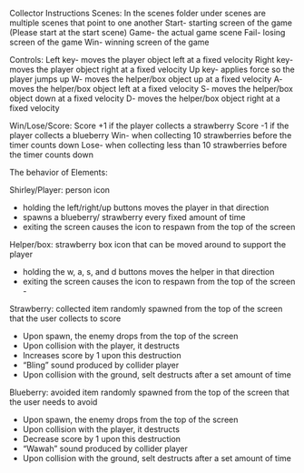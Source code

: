 Collector Instructions
Scenes:
In the scenes folder under scenes are multiple scenes that point to one another
Start- starting screen of the game (Please start at the start scene) Game- the actual game scene
Fail- losing screen of the game
Win- winning screen of the game

Controls:
Left key- moves the player object left at a fixed velocity 
Right key- moves the player object right at a fixed velocity 
Up key- applies force so the player jumps up
W- moves the helper/box object up at a fixed velocity 
A- moves the helper/box object left at a fixed velocity 
S- moves the helper/box object down at a fixed velocity 
D- moves the helper/box object right at a fixed velocity


Win/Lose/Score:
Score +1 if the player collects a strawberry
Score -1 if the player collects a blueberry
Win- when collecting 10 strawberries before the timer counts down
Lose- when collecting less than 10 strawberries before the timer counts down

The behavior of Elements: 

Shirley/Player: person icon
- holding the left/right/up buttons moves the player in that direction
- spawns a blueberry/ strawberry every fixed amount of time
- exiting the screen causes the icon to respawn from the top of the screen
  
Helper/box: strawberry box icon that can be moved around to support the player
- holding the w, a, s, and d buttons moves the helper in that direction
- exiting the screen causes the icon to respawn from the top of the screen -
    
Strawberry: collected item randomly spawned from the top of the screen that the user collects to score
- Upon spawn, the enemy drops from the top of the screen
- Upon collision with the player, it destructs
- Increases score by 1 upon this destruction
- “Bling” sound produced by collider player
- Upon collision with the ground, selt destructs after a set amount of time
  
Blueberry: avoided item randomly spawned from the top of the screen that the user needs to avoid
- Upon spawn, the enemy drops from the top of the screen
- Upon collision with the player, it destructs
- Decrease score by 1 upon this destruction
- “Wawah” sound produced by collider player
- Upon collision with the ground, selt destructs after a set amount of time
